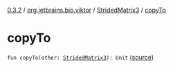 [0.3.2](../../index.md) / [org.jetbrains.bio.viktor](../index.md) / [StridedMatrix3](index.md) / [copyTo](.)

# copyTo

`fun copyTo(other: `[`StridedMatrix3`](index.md)`): Unit` [(source)](https://github.com/JetBrains-Research/viktor/blob/0.3.2/src/main/kotlin/org/jetbrains/bio/viktor/StridedMatrix3.kt#L70)